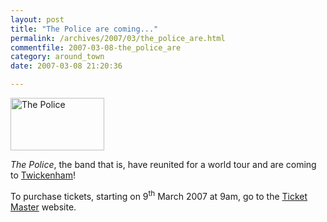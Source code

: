 ```yaml
---
layout: post
title: "The Police are coming..."
permalink: /archives/2007/03/the_police_are.html
commentfile: 2007-03-08-the_police_are
category: around_town
date: 2007-03-08 21:20:36

---
```


<a href="/assets/images/2007/police.jpg" title="See larger version of - The Police"><img src="/assets/images/2007/police_thumb.jpg" width="150" height="84" alt="The Police" class="photo right" /></a>

*The Police*, the band that is, have reunited for a world tour and are coming to [Twickenham](https://stmargarets.london/event/Concert/200703081520)!

To purchase tickets, starting on 9<sup>th</sup> March 2007 at 9am, go to the [Ticket Master](http://www.ticketmaster.co.uk/event/12003E65B74C15DB) website.
